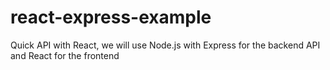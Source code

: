 # react-express-example
Quick API with React, we will use Node.js with Express for the backend API and React for the frontend
